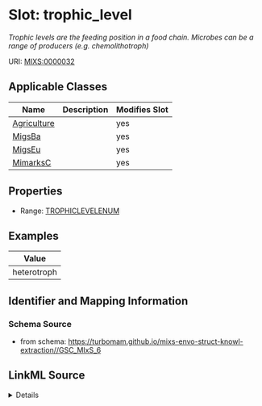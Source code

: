 # Slot: trophic_level


_Trophic levels are the feeding position in a food chain. Microbes can be a range of producers (e.g. chemolithotroph)_



URI: [MIXS:0000032](https://w3id.org/mixs/0000032)



<!-- no inheritance hierarchy -->




## Applicable Classes

| Name | Description | Modifies Slot |
| --- | --- | --- |
[Agriculture](Agriculture.md) |  |  yes  |
[MigsBa](MigsBa.md) |  |  yes  |
[MigsEu](MigsEu.md) |  |  yes  |
[MimarksC](MimarksC.md) |  |  yes  |







## Properties

* Range: [TROPHICLEVELENUM](TROPHICLEVELENUM.md)






## Examples

| Value |
| --- |
| heterotroph |

## Identifier and Mapping Information







### Schema Source


* from schema: https://turbomam.github.io/mixs-envo-struct-knowl-extraction//GSC_MIxS_6




## LinkML Source

<details>
```yaml
name: trophic_level
description: Trophic levels are the feeding position in a food chain. Microbes can
  be a range of producers (e.g. chemolithotroph)
title: trophic level
notes:
- level
examples:
- value: heterotroph
in_subset:
- nucleic acid sequence source
from_schema: https://turbomam.github.io/mixs-envo-struct-knowl-extraction//GSC_MIxS_6
rank: 1000
slot_uri: MIXS:0000032
multivalued: false
alias: trophic_level
domain_of:
- Agriculture
- MigsBa
- MigsEu
- MimarksC
range: TROPHIC_LEVEL_ENUM

```
</details>
